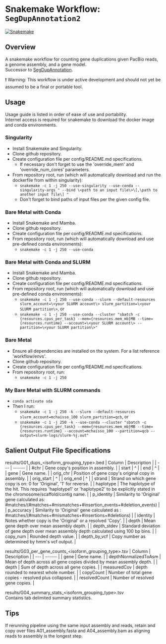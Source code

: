 # Snakemake Workflow: `SegDupAnnotation2`

[![Snakemake](https://img.shields.io/badge/snakemake-≥7.25.0-brightgreen.svg)](https://snakemake.github.io)

## Overview

A snakemake workflow for counting gene duplications given PacBio reads, a genome assembly, and a gene model.  
Successor to [SegDupAnnotation](https://github.com/ChaissonLab/SegDupAnnotation).

:exclamation: Warning: This workflow is under active development and should not yet be assumed to be a final or portable tool.

## Usage
Usage guide is listed in order of ease of use and portability.  
Internet access is required for snakemake to download the docker image and conda environments.

### Singularity
- Install Snakemake and Singularity.
- Clone github repository.
- Create configuration file per config/README.md specifications.
    - If necessary don't forget to use the 'override_mem' and 'override_num_cores' parameters.
- From repository root, run (which will automatically download and run the dockerfile from within singularity):
    - `snakemake -c 1 -j 250 --use-singularity --use-conda --singularity-args " --bind \<path to an input file\>\[,\path to another input file\] "`
    - Don't forget to bind paths of input files per the given config file.

### Bare Metal with Conda
- Install Snakemake and Mamba.
- Clone github repository.
- Create configuration file per config/README.md specifications.
- From repository root, run (which will automatically download and use pre-defined conda environments):
    - `snakemake -c 1 -j 250 --use-conda`

### Bare Metal with Conda and SLURM
- Install Snakemake and Mamba.
- Clone github repository.
- Create configuration file per config/README.md specifications.
- From repository root, run (which will automatically download and use pre-defined conda environments):
    - `snakemake -c 1 -j 250 --use-conda --slurm --default-resources slurm_account=\<your SLURM account\> slurm_partition=\<your SLURM partition\>`, or
    - `snakemake -c 1 -j 250 --use-conda --cluster "sbatch -c {resources.cpus_per_task} --mem={resources.mem_mb}MB --time={resources.runtime} --account=\<your SLURM account\> --partition=\<your SLURM partition\>"`

### Bare Metal
- Ensure all dependencies are installed on the system. For a list reference 'workflow/envs'.
- Clone github repository.
- Create configuration file per config/README.md specifications.
- From repository root, run:
    - `snakemake -c 1 -j 250`

### My Bare Metal with SLURM commands
- `conda activate sda`
- Then I run:
    - `snakemake -c 1 -j 250 -k --slurm --default-resources slurm_account=mchaisso_100 slurm_partition=qcb`, or
    - `snakemake -c 1 -j 250 -k --use-conda --cluster "sbatch -c {resources.cpus_per_task} --mem={resources.mem_mb}MB --time={resources.runtime} --account=mchaisso_100 --partition=qcb --output=slurm-logs/slurm-%j.out"`

## Salient Output File Specifications

results/G01\_dups\_\<isoform_grouping_type\>.bed
| Column | Description |
| --- | ------ |
| #chr | Gene copy's position in assembly. |
| start | ^ |
| end | ^ |
| gene | Gene name. |
| orig\_chr | Position of gene copy's original copy in assembly. |
| orig\_start | ^ |
| orig\_end | ^ |
| strand | Strand on which gene copy is on: 0 for 'Original', '1' for reverse. |
| haplotype | The haplotype of the hit. This requires 'haplotype1' or 'haplotype2' to be explicitly stated in the chromosome/scaffold/contig name. |
| p\_identity | Similarity to 'Original' gene calculated as: #matches/(#matches+#mismatches+#insertion\_events+#deletion\_events) |
| p\_accuracy | Similarity to 'Original' gene calculated as : #matches/(#matches+#mismatches+#insertions+#deletions) |
| identity | Notes whether copy is the 'Original' or a resolved 'Copy'. |
| depth | Mean gene depth over mean assembly depth. |
| depth\_stdev | Standard deviation of gene depth over mean assembly depth calculated using 100 bp bins. |
| copy\_num | Rounded depth value. |
| depth\_by\_vcf | Copy number as determined by hmm's vcf output. |

  
results/G03\_per\_gene\_counts\_\<isoform_grouping_type\>.tsv
| Column | Description |
| --- | ------ |
| gene | Gene name. |
| depthNormalizedToAsm | Mean of depth across all gene copies divided by mean assembly depth. |
| depth | Sum of depth across all gene copies. |
| measuredCov | depth rounded to nearest whole number. |
| copyCount | Number of total gene copies - resolved plus collapsed. |
| resolvedCount | Number of resolved gene copies. |

  
results/G04\_summary\_stats\_\<isoform_grouping_type\>.tsv  
Contains tab delimited summary statistics.

## Tips

If rerunning pipeline using the same input assembly and reads, retain and copy over files A01\_assembly.fasta and A04\_assembly.bam as aligning reads to assembly is the longest step.
